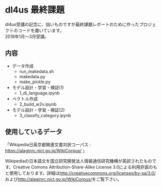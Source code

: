 # dl4us 最終課題

dl4us受講の記念に、拙いものですが最終課題レポートのために作ったプロジェクトのコードを置いています。  
2018年1月～3月受講。


## 内容

- データ作成
  - run_makedata.sh
  - makedata.py
  - make_pickle.py
- モデル設計・学習・検証(1)
  - 1_di_language.ipynb
- ベクトル作成
  - 2_build_w2v.ipynb
- モデル設計・学習・検証(2)
  - 3_classify_category.ipynb


## 使用しているデータ

「Wikipedia日英京都関連文書対訳コーパス : <https://alaginrc.nict.go.jp/WikiCorpus/> 」

Wikipediaの日本語文を国立研究開発法人情報通信研究機構が英訳されたものです。Creative Comons Attribution-Share-Alike License 3.0による利用許諾のもと使用しております。詳細は<http://creativecommons.org/licenses/by-sa/3.0/>および<http://alaginrc.nict.go.jp/WikiCorpus/>をご覧下さい。
